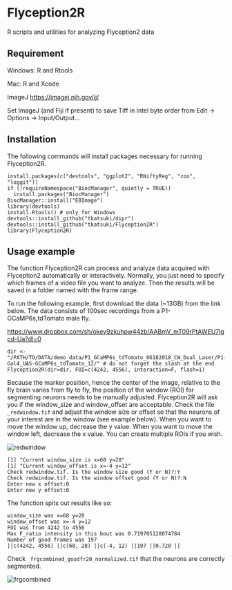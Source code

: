 # Flyception2R
R scripts and utilities for analyzing Flyception2 data

## Requirement
Windows: R and Rtools

Mac: R and Xcode

ImageJ https://imagej.nih.gov/ij/

Set ImageJ (and Fiji if present) to save Tiff in Intel byte order from Edit -> Options -> Input/Output... 

## Installation
The following commands will install packages necessary for running Flyception2R.

```
install.packages(c("devtools", "ggplot2", "RNiftyReg", "zoo", "loggit"))
if (!requireNamespace("BiocManager", quietly = TRUE))
  install.packages("BiocManager")
BiocManager::install("EBImage")
library(devtools)
install.Rtools() # only for Windows
devtools::install_github("tkatsuki/dipr")
devtools::install_github("tkatsuki/Flyception2R")
library(Flyception2R)
```

## Usage example
The function Flyception2R can process and analyze data acquired with Flyception2 automatically or interactively. Normally, you just need to specify which frames of a video file you want to analyze. Then the results will be saved in a folder named with the frame range.

To run the following example, first download the data (~13GB) from the link below. The data consists of 100sec recordings from a P1-GCaMP6s,tdTomato male fly.

https://www.dropbox.com/sh/okey9zkuhpw44zb/AABmV_mT09rPtAWEU7lgcd-Ua?dl=0

```
dir <- "/PATH/TO/DATA/demo_data/P1_GCaMP6s_tdTomato_06182018_CW_Dual_Laser/P1-Gal4_UAS-GCaMP6s_tdTomato_12/" # do not forget the slash at the end
Flyception2R(dir=dir, FOI=c(4242, 4556), interaction=F, flash=1)
```

Because the marker position, hence the center of the image, relative to the fly brain varies from fly to fly, the position of the window (ROI) for segmenting neurons needs to be manually adjusted. Flyception2R will ask you if the window_size and window_offset are acceptable. Check the file ```_redwindow.tif``` and adjust the window size or offset so that the neurons of your interest are in the window (see example below). When you want to move the window up, decrease the y value. When you want to move the window left, decrease the x value. You can create multiple ROIs if you wish.

![redwindow](https://github.com/tkatsuki/Flyception2R/blob/master/redwindow.png)

```
[1] "Current window_size is x=68 y=28"
[1] "Current window_offset is x=-4 y=12"
Check redwindow.tif. Is the window size good (Y or N)?:Y
Check redwindow.tif. Is the window offset good (Y or N)?:N
Enter new x offset:0
Enter new y offset:0
```

The function spits out results like so:

```
window_size was x=68 y=28
window_offset was x=-4 y=12
FOI was from 4242 to 4556
Max F_ratio intensity in this bout was 0.719705128074784
Number of good frames was 197
||c(4242, 4556) ||c(68, 28) ||c(-4, 12) ||197 ||0.720 ||
```

Check ```_frgcombined_goodfr20_normalized.tif``` that the neurons are correctly segmented.

![frgcombined](https://github.com/tkatsuki/Flyception2R/blob/master/frgcombined.png)

